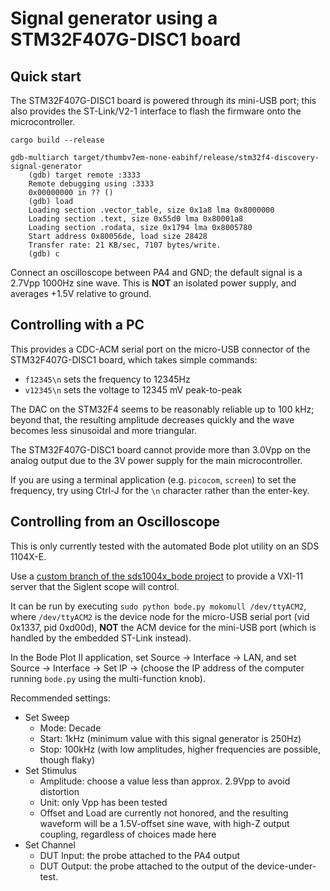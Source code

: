 # Signal generator using a STM32F407G-DISC1 board

## Quick start

The STM32F407G-DISC1 board is powered through its mini-USB port; this also provides the ST-Link/V2-1
interface to flash the firmware onto the microcontroller.

```
cargo build --release

gdb-multiarch target/thumbv7em-none-eabihf/release/stm32f4-discovery-signal-generator
    (gdb) target remote :3333
    Remote debugging using :3333
    0x00000000 in ?? ()
    (gdb) load
    Loading section .vector_table, size 0x1a8 lma 0x8000000
    Loading section .text, size 0x55d0 lma 0x80001a8
    Loading section .rodata, size 0x1794 lma 0x8005780
    Start address 0x80056de, load size 28428
    Transfer rate: 21 KB/sec, 7107 bytes/write.
    (gdb) c
```

Connect an oscilloscope between PA4 and GND; the default signal is a 2.7Vpp 1000Hz sine wave.  This
is **NOT** an isolated power supply, and averages +1.5V relative to ground.

## Controlling with a PC

This provides a CDC-ACM serial port on the micro-USB connector of the STM32F407G-DISC1 board, which
takes simple commands:

  * `f12345\n` sets the frequency to 12345Hz
  * `v12345\n` sets the voltage to 12345 mV peak-to-peak

The DAC on the STM32F4 seems to be reasonably reliable up to 100 kHz; beyond that, the resulting
amplitude decreases quickly and the wave becomes less sinusoidal and more triangular.

The STM32F407G-DISC1 board cannot provide more than 3.0Vpp on the analog output due to the 3V power
supply for the main microcontroller.

If you are using a terminal application (e.g. `picocom`, `screen`) to set the frequency, try using
Ctrl-J for the `\n` character rather than the enter-key.

## Controlling from an Oscilloscope

This is only currently tested with the automated Bode plot utility on an SDS 1104X-E.

Use a [custom branch of the sds1004x_bode
project](https://github.com/mokomull/sds1004x_bode/tree/stm32f4) to provide a VXI-11 server that the
Siglent scope will control.

It can be run by executing `sudo python bode.py mokomull /dev/ttyACM2`, where `/dev/ttyACM2` is the
device node for the micro-USB serial port (vid 0x1337, pid 0xd00d), **NOT** the ACM device for the
mini-USB port (which is handled by the embedded ST-Link instead).

In the Bode Plot II application, set Source -> Interface -> LAN, and set Source -> Interface -> Set
IP -> (choose the IP address of the computer running `bode.py` using the multi-function knob).

Recommended settings:

  * Set Sweep
    * Mode: Decade
    * Start: 1kHz (minimum value with this signal generator is 250Hz)
    * Stop: 100kHz (with low amplitudes, higher frequencies are possible, though flaky)
  * Set Stimulus
    * Amplitude: choose a value less than approx. 2.9Vpp to avoid distortion
    * Unit: only Vpp has been tested
    * Offset and Load are currently not honored, and the resulting waveform will be a 1.5V-offset
      sine wave, with high-Z output coupling, regardless of choices made here
  * Set Channel
    * DUT Input: the probe attached to the PA4 output
    * DUT Output: the probe attached to the output of the device-under-test.
